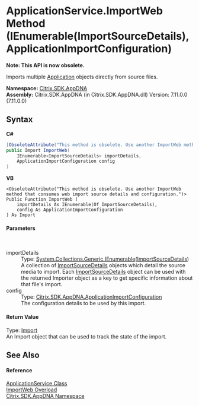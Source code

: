 # ApplicationService.ImportWeb Method (IEnumerable(ImportSourceDetails), ApplicationImportConfiguration)
 

**Note: This API is now obsolete.**

Imports multiple <a href="1779bfff-4b29-0f26-8a09-10acdd530bbc">Application</a> objects directly from source files.

**Namespace:**&nbsp;[Citrix.SDK.AppDNA](index.md)<br />**Assembly:**&nbsp;Citrix.SDK.AppDNA (in Citrix.SDK.AppDNA.dll) Version: 7.11.0.0 (7.11.0.0)

## Syntax

**C#**
```csharp
[ObsoleteAttribute("This method is obsolete. Use another ImportWeb method that consumes web import source details and configuration.")]
public Import ImportWeb(
	IEnumerable<ImportSourceDetails> importDetails,
	ApplicationImportConfiguration config
)
```

**VB**
```vbnet
<ObsoleteAttribute("This method is obsolete. Use another ImportWeb method that consumes web import source details and configuration.")>
Public Function ImportWeb ( 
	importDetails As IEnumerable(Of ImportSourceDetails),
	config As ApplicationImportConfiguration
) As Import
```


#### Parameters
&nbsp;<dl><dt>importDetails</dt><dd>Type: <a href="http://msdn2.microsoft.com/en-us/library/9eekhta0" target="_blank">System.Collections.Generic.IEnumerable</a>(<a href="9cbebeca-718f-afef-1be7-fd72edc4e3e9">ImportSourceDetails</a>)<br />A collection of <a href="9cbebeca-718f-afef-1be7-fd72edc4e3e9">ImportSourceDetails</a> objects which detail the source media to import. Each <a href="9cbebeca-718f-afef-1be7-fd72edc4e3e9">ImportSourceDetails</a> object can be used with the returned Importer object as a key to get specific information about that file's import.</dd><dt>config</dt><dd>Type: <a href="92c1ca97-a153-42c9-8116-c453cb77a007">Citrix.SDK.AppDNA.ApplicationImportConfiguration</a><br />The configuration details to be used by this import.</dd></dl>

#### Return Value
Type: <a href="45bef3fc-5396-1e03-f577-fb7fe3ec23f9">Import</a><br />An Import object that can be used to track the state of the import.

## See Also


#### Reference
<a href="4190f2b6-31d1-9744-132e-b12e165db1a3">ApplicationService Class</a><br /><a href="281cc9a7-d0fe-5889-48f3-bc06add6c4e2">ImportWeb Overload</a><br /><a href="fe2d265b-410b-8b11-1eb4-a790e0b062bf">Citrix.SDK.AppDNA Namespace</a><br />